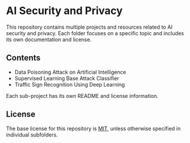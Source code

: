 # AI Security and Privacy
This repository contains multiple projects and resources related to AI security and privacy.
Each folder focuses on a specific topic and includes its own documentation and license.

## Contents
- Data Poisoning Attack on Artificial Intelligence
- Supervised Learning Base Attack Classifier
- Traffic Sign Recognition Using Deep Learning

Each sub-project has its own README and license information.

## License
The base license for this repository is [MIT](./LICENSE), unless otherwise specified in individual subfolders.